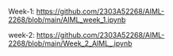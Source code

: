  Week-1: 
 https://github.com/2303A52268/AIML-2268/blob/main/AIML_week_1.ipynb

 
 week-2:
 https://github.com/2303A52268/AIML-2268/blob/main/Week_2_AIML_.ipynb
